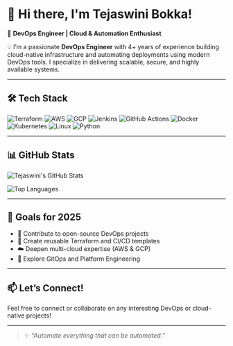 # 👋 Hi there, I'm Tejaswini Bokka!  
🚀 **DevOps Engineer | Cloud & Automation Enthusiast**

💡 I’m a passionate **DevOps Engineer** with 4+ years of experience building cloud-native infrastructure and automating deployments using modern DevOps tools. I specialize in delivering scalable, secure, and highly available systems.

---

## 🛠️ Tech Stack

![Terraform](https://img.shields.io/badge/Terraform-623CE4?style=for-the-badge&logo=terraform&logoColor=white)
![AWS](https://img.shields.io/badge/AWS-232F3E?style=for-the-badge&logo=amazon-aws&logoColor=white)
![GCP](https://img.shields.io/badge/GCP-4285F4?style=for-the-badge&logo=google-cloud&logoColor=white)
![Jenkins](https://img.shields.io/badge/Jenkins-D24939?style=for-the-badge&logo=jenkins&logoColor=white)
![GitHub Actions](https://img.shields.io/badge/GitHub%20Actions-2088FF?style=for-the-badge&logo=github-actions&logoColor=white)
![Docker](https://img.shields.io/badge/Docker-2496ED?style=for-the-badge&logo=docker&logoColor=white)
![Kubernetes](https://img.shields.io/badge/Kubernetes-326CE5?style=for-the-badge&logo=kubernetes&logoColor=white)
![Linux](https://img.shields.io/badge/Linux-FCC624?style=for-the-badge&logo=linux&logoColor=black)
![Python](https://img.shields.io/badge/Python-3776AB?style=for-the-badge&logo=python&logoColor=white)

---

## 📊 GitHub Stats

![Tejaswini's GitHub Stats](https://github-readme-stats.vercel.app/api?username=your-github-username&show_icons=true&theme=radical)

![Top Languages](https://github-readme-stats.vercel.app/api/top-langs/?username=your-github-username&layout=compact&theme=radical)

---

## 🌱 Goals for 2025

- 🔧 Contribute to open-source DevOps projects  
- 📘 Create reusable Terraform and CI/CD templates  
- ☁️ Deepen multi-cloud expertise (AWS & GCP)  
- 🧪 Explore GitOps and Platform Engineering  

---

## 📫 Let’s Connect!

Feel free to connect or collaborate on any interesting DevOps or cloud-native projects!

---

> ✨ _“Automate everything that can be automated.”_

